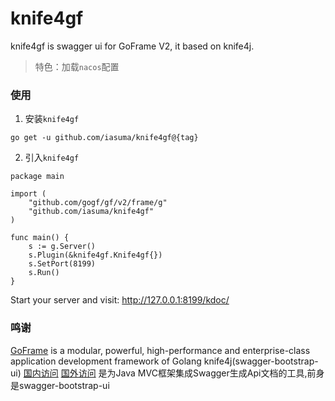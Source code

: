 # knife4gf
knife4gf is swagger ui for GoFrame V2, it based on knife4j.

> 特色：加载`nacos`配置

### 使用
1. 安装`knife4gf`
```
go get -u github.com/iasuma/knife4gf@{tag}
```

2. 引入`knife4gf`
```
package main

import (
    "github.com/gogf/gf/v2/frame/g"
    "github.com/iasuma/knife4gf"
)

func main() {
    s := g.Server()
    s.Plugin(&knife4gf.Knife4gf{})
    s.SetPort(8199)
    s.Run()
}
```
Start your server and visit: http://127.0.0.1:8199/kdoc/

### 鸣谢
[GoFrame](https://github.com/gogf/gf) is a modular, powerful, high-performance and enterprise-class application development framework of Golang
knife4j(swagger-bootstrap-ui) [国内访问](https://gitee.com/xiaoym/knife4j) [国外访问](https://github.com/xiaoymin/swagger-bootstrap-ui) 是为Java MVC框架集成Swagger生成Api文档的工具,前身是swagger-bootstrap-ui


